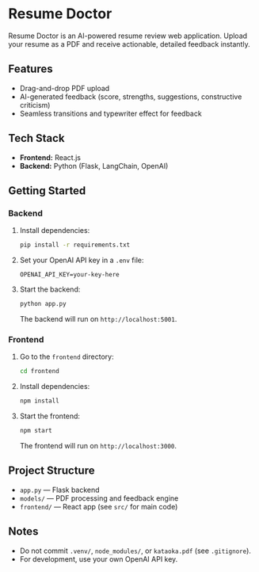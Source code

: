 # Resume Doctor

Resume Doctor is an AI-powered resume review web application. Upload your resume as a PDF and receive actionable, detailed feedback instantly.

## Features
- Drag-and-drop PDF upload
- AI-generated feedback (score, strengths, suggestions, constructive criticism)
- Seamless transitions and typewriter effect for feedback

## Tech Stack
- **Frontend:** React.js
- **Backend:** Python (Flask, LangChain, OpenAI)

## Getting Started

### Backend
1. Install dependencies:
   ```bash
   pip install -r requirements.txt
   ```
2. Set your OpenAI API key in a `.env` file:
   ```
   OPENAI_API_KEY=your-key-here
   ```
3. Start the backend:
   ```bash
   python app.py
   ```
   The backend will run on `http://localhost:5001`.

### Frontend
1. Go to the `frontend` directory:
   ```bash
   cd frontend
   ```
2. Install dependencies:
   ```bash
   npm install
   ```
3. Start the frontend:
   ```bash
   npm start
   ```
   The frontend will run on `http://localhost:3000`.

## Project Structure
- `app.py` — Flask backend
- `models/` — PDF processing and feedback engine
- `frontend/` — React app (see `src/` for main code)

## Notes
- Do not commit `.venv/`, `node_modules/`, or `kataoka.pdf` (see `.gitignore`).
- For development, use your own OpenAI API key.

